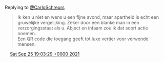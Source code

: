 Replying to [@CarloSchreurs](https://twitter.com/CarloSchreurs/status/1441730326552891392)

> Ik ken u niet en wens u een fijne avond, maar apartheid is echt een gruwelijke vergelijking\. Zeker door een blanke man in een verzorgingsstaat als u\. Abject en infaam zou ik dat soort actie noemen\.   
> Een QR code die toegang geeft tot luxe vertier voor verwende mensen\.

<img src="../../media/tweet.ico" width="12" /> [Sat Sep 25 19:03:29 +0000 2021](https://twitter.com/DromerDenker/status/1441840799507959812)